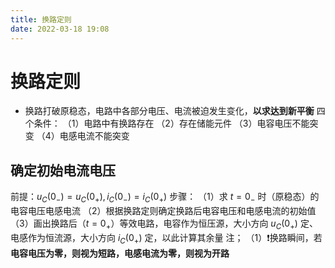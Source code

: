 ```yaml
---
title: 换路定则
date: 2022-03-18 19:08
---
```

# 换路定则
* 换路打破原稳态，电路中各部分电压、电流被迫发生变化，**以求达到新平衡**
四个条件：
（1）电路中有换路存在
（2）存在储能元件
（3）电容电压不能突变
（4）电感电流不能突变
## 确定初始电流电压
前提：$u_C(0_-)=u_C(0_+),i_C(0_-)=i_C(0_+)$
步骤：
（1）求 $t=0_-$ 时（原稳态）的电容电压电感电流
（2）根据换路定则确定换路后电容电压和电感电流的初始值
（3）画出换路后（$t=0_+$）等效电路，电容作为恒压源，大小方向 $u_C(0_+)$ 定、电感作为恒流源，大小方向 $i_C(0_+)$ 定，以此计算其余量
注；
（1）❗️换路瞬间，若**电容电压为零，则视为短路，电感电流为零，则视为开路**

